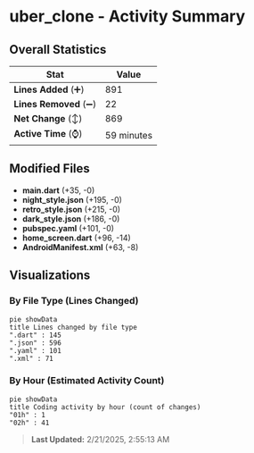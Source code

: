 # uber_clone - Activity Summary 

## Overall Statistics

| Stat                   | Value                                                             |
| ---------------------- | ----------------------------------------------------------------- |
| **Lines Added** (➕)   | 891                                          |
| **Lines Removed** (➖) | 22                                        |
| **Net Change** (↕)    | 869                |
| **Active Time** (⌚)   | 59 minutes |


## Modified Files
- **main.dart** (+35, -0)
- **night_style.json** (+195, -0)
- **retro_style.json** (+215, -0)
- **dark_style.json** (+186, -0)
- **pubspec.yaml** (+101, -0)
- **home_screen.dart** (+96, -14)
- **AndroidManifest.xml** (+63, -8)

## Visualizations

### By File Type (Lines Changed)

```mermaid
pie showData
title Lines changed by file type
".dart" : 145
".json" : 596
".yaml" : 101
".xml" : 71
```

### By Hour (Estimated Activity Count)

```mermaid
pie showData
title Coding activity by hour (count of changes)
"01h" : 1
"02h" : 41
```


> **Last Updated:** 2/21/2025, 2:55:13 AM